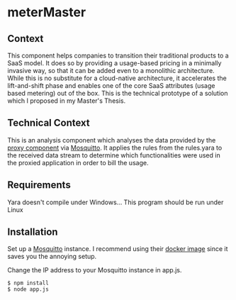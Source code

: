 # meterMaster
## Context
This component helps companies to transition their traditional products to a SaaS model. It does so by providing a usage-based pricing in a minimally invasive way, so that it can be added even to a monolithic architecture. While this is no substitute for a cloud-native architecture, it accelerates the lift-and-shift phase and enables one of the core SaaS attributes (usage based metering) out of the box. This is the technical prototype of a solution which I proposed in my Master's Thesis.
## Technical Context
This is an analysis component which analyses the data provided by the [proxy component](https://github.com/SimonBortnik/meterProxy) via [Mosquitto](https://mosquitto.org/download/).
It applies the rules from the rules.yara to the received data stream to determine which functionalities were used in the proxied application in order to bill the usage.
## Requirements
Yara doesn't compile under Windows... This program should be run under Linux
## Installation
Set up a [Mosquitto](https://mosquitto.org/download/) instance. I recommend using their [docker image](https://hub.docker.com/_/eclipse-mosquitto) since it saves you the annoying setup.

Change the IP address to your Mosquitto instance in app.js.

```shell
$ npm install
$ node app.js
```

